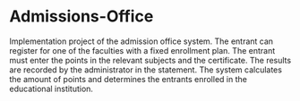 # Admissions-Office
Implementation project of the admission office system. The entrant can register for one of the faculties with a fixed enrollment plan. The entrant must enter the points in the relevant subjects and the certificate. The results are recorded by the administrator in the statement. The system calculates the amount of points and determines the entrants enrolled in the educational institution.
